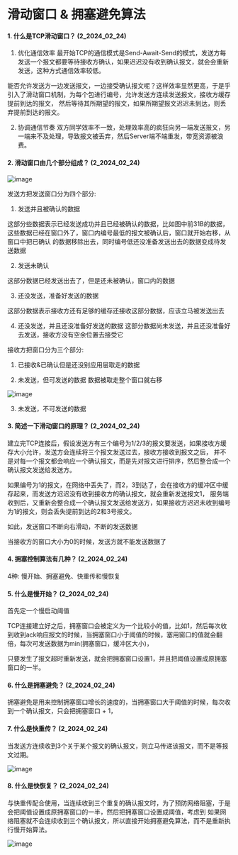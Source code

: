# 滑动窗口 & 拥塞避免算法


#### 1. 什么是TCP滑动窗口？ (2_2024_02_24)

1. 优化通信效率
最开始TCP的通信模式是Send-Await-Send的模式，发送方每发送一个报文都要等待接收方确认，如果迟迟没有收到确认报文，就会会重新发送，这种方式通信效率较低。

能否允许发送方一边发送报文，一边接受确认报文呢？这样效率显然更高，于是乎引入了滑动窗口机制，为每个包进行编号，允许发送方连续发送报文，接收方缓存提前到达的报文，
然后等待其所期望的报文，如果所期望报文迟迟未到达，则丢弃提前到达的报文。


2. 协调通信节奏
双方同学效率不一致，处理效率高的疯狂向另一端发送报文，另一端来不及处理，导致报文被丢弃，然后Server端不端重发，带宽资源被浪费。


#### 2. 滑动窗口由几个部分组成？ (2_2024_02_24)

![image](https://github.com/Luozujian/architect/assets/27532970/ca39f586-5b26-4174-bb57-eda37be8170b)

发送方把发送窗口分为四个部分:

1. 发送并且被确认的数据

这部分些数据表示已经发送成功并且已经被确认的数据，比如图中前31B的数据，这些数据已经在窗口外了，窗口内编号最低的报文被确认后，窗口就开始右移，从窗口中把已确认
的数据移除出去，同时编号低还没准备发送出去的数据变成待发送数据

2. 发送未确认

这部分数据已经发送出去了，但是还未被确认，窗口内的数据


3. 还没发送，准备好发送的数据

这部分数据表示接收方还有足够的缓存还接收这部分数据，应该立马被发送出去


4. 还没发送，并且还没准备好发送的数据
这部分数据尚未发送，并且还没准备好去发送，接收方没有空余位置去接受它



接收方把窗口分为三个部分:
1. 已接收&已确认但是还没别应用层取走的数据


2. 未发送，但可发送的数据
数据被取走整个窗口就右移

![image](https://github.com/Luozujian/architect/assets/27532970/fd139301-d446-463a-adde-2ba02071ea09)

3. 未发送，不可发送的数据

#### 3. 简述一下滑动窗口的原理？  (2_2024_02_24)
建立完TCP连接后，假设发送方有三个编号为1/2/3的报文要发送，如果接收方缓存大小允许，发送方会连续将三个报文发送过去，接收方接收到报文之后，
并不是对每一个报文都会响应一个确认报文，而是先对报文进行排序，然后整合成一个确认报文发送给发送方。


如果编号为1的报文，在网络中丢失了，而2，3到达了，会在接收方的缓冲区中缓存起来，而发送方迟迟没有收到接收方的确认报文，就会重新发送报文1，
服务端收到后，又重新会整合成一个确认报文发送给发送方，如果接收方迟迟未收到编号为1的报文，则会丢失提前到达的2和3号报文。

如此，发送窗口不断向右滑动，不断的发送数据

当接收方的窗口大小为0的时候，发送方就不能发送数据了


#### 4. 拥塞控制算法有几种？ (2_2024_02_24)

4种: 慢开始、拥塞避免、快重传和慢恢复

#### 5. 什么是慢开始？  (2_2024_02_24)

首先定一个慢启动阈值

TCP连接建立好之后，拥塞窗口会被定义为一个比较小的值，比如1，然后每次收到收到ack响应报文的时候，当拥塞窗口小于阈值的时候，塞用窗口的值就会翻倍，每次可发送数据为min(拥塞窗口，缓冲区大小)，

只要发生了报文超时重新发送，就会把拥塞窗口设置1，并且把阈值设置成原拥塞窗口的一半。


#### 6. 什么是拥塞避免？ (2_2024_02_24)

拥塞避免是用来控制拥塞窗口增长的速度的，当拥塞窗口大于阈值的时候，每次收到一个确认报文，只会把拥塞窗口 + 1，



#### 7. 什么是快重传？ (2_2024_02_24)
当发送方连续收到3个关于某个报文的确认报文，则立马传递该报文，而不是等报文过期。


![image](https://github.com/Luozujian/architect/assets/27532970/aa19687b-f904-4406-876d-7cdf33932aab)



#### 8. 什么是快恢复？  (2_2024_02_24)
与快重传配合使用，当连续收到三个重复的确认报文时，为了预防网络阻塞，于是会把阈值设置成原拥塞窗口的一半，然后把拥塞窗口设置成阈值，考虑到
如果网络阻塞就不会连续收到三个确认报文，所以直接开始拥塞避免算法，而不是重新执行慢开始算法。


![image](https://github.com/Luozujian/architect/assets/27532970/3cffa488-90ea-417b-afe7-259ba7c00d32)











